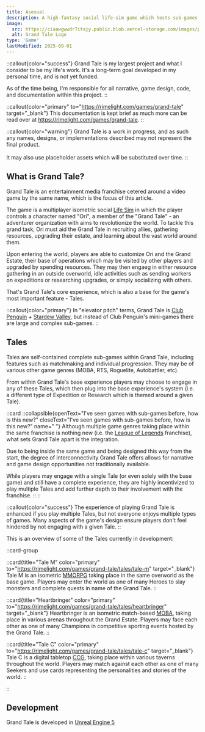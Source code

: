 ```yaml
---
title: Asexual
description: A high-fantasy social life-sim game which hosts sub-games of multiple genres.
image:
  src: https://ciaawgwwdr7itajy.public.blob.vercel-storage.com/images/portfolio/runescape/runescape-logo.webp
  alt: Grand Tale Logo
type: 'Game'
lastModified: 2025-09-01
---
```


::callout{color="success"}
Grand Tale is my largest project and what I consider to be my life's work. It's a long-term goal developed in my personal time, and is not yet funded. 

As of the time being, I'm responsible for all narrative, game design, code, and documentation within this project.
::

::callout{color="primary" to="https://rimelight.com/games/grand-tale" target="_blank"}
This documentation is kept brief as much more can be read over at https://rimelight.com/games/grand-tale.
::

::callout{color="warning"}
Grand Tale is a work in progress, and as such any names, designs, or implementations described may not represent the final product.
<br><br>
It may also use placeholder assets which will be substituted over time.
::

## What is Grand Tale?

Grand Tale is an entertainment media franchise cetered around a video game by the same name, which is the focus of this article.

The game is a multiplayer isometric social [Life Sim](https://en.wikipedia.org/wiki/Life_simulation_game) in which the player controls a character named "Ori", a member of the "Grand Tale" - an adventurer organization with aims to revolutionize the world. To tackle this grand task, Ori must aid the Grand Tale in recruiting allies, gathering resources, upgrading their estate, and learning about the vast world around them.

Upon entering the world, players are able to customize Ori and the Grand Estate, their base of operations which may be visited by other players and upgraded by spending resources. They may then engaeg in either resource gathering in an outside overworld, idle activities such as sending workers on expeditions or researching upgrades, or simply socializing with others.

That's Grand Tale's core experience, which is also a base for the game's most important feature - Tales.

::callout{color="primary"}
In "elevator pitch" terms, Grand Tale is [Club Penguin](https://en.wikipedia.org/wiki/Club_Penguin) + [Stardew Valley](https://en.wikipedia.org/wiki/Stardew_Valley), but instead of Club Penguin's mini-games there are large and complex sub-games.
::

## Tales

Tales are self-contained complete sub-games within Grand Tale, including features such as matchmaking and individual progression. They may be of various other game genres (MOBA, RTS, Roguelite, Autobattler, etc).

From within Grand Tale's base experience players may choose to engage in any of these Tales, which then plug into the base experience's system (i.e. a different type of Expedition or Research which is themed around a given Tale).

::card
::collapsible{openText="I've seen games with sub-games before, how is this new?" closeText="I've seen games with sub-games before, how is this new?" name=" "}
Although multiple game genres taking place within the same franchise is nothing new (i.e. the [League of Legends](https://en.wikipedia.org/wiki/List_of_League_of_Legends_media) franchise), what sets Grand Tale apart is the integration.

Due to being inside the same game and being designed this way from the start, the degree of interconnectivity Grand Tale offers allows for narrative and game design opportunities not traditionally available.

While players may engage with a single Tale (or even solely with the base game) and still have a complete experience, they are highly incentivized to play multiple Tales and add further depth to their involvement with the franchise.
::
::

::callout{color="success"}
The experience of playing Grand Tale is enhanced if you play multiple Tales, but not everyone enjoys multiple types of games. Many aspects of the game's design ensure players don't feel hindered by not engaging with a given Tale.
::

This is an overview of some of the Tales currently in development:

::card-group

::card{title="Tale M" color="primary" to="https://rimelight.com/games/grand-tale/tales/tale-m" target="_blank"}
Tale M is an isometric [MMORPG](https://en.wikipedia.org/wiki/Massively_multiplayer_online_role-playing_game) taking place in the same overworld as the base game. Players may enter the world as one of many Heroes to slay monsters and complete quests in name of the Grand Tale.
::

::card{title="Heartbringer" color="primary" to="https://rimelight.com/games/grand-tale/tales/heartbringer" target="_blank"}
Heartbringer is an isometric match-based [MOBA](https://en.wikipedia.org/wiki/Multiplayer_online_battle_arena), taking place in various arenas throughout the Grand Estate. Players may face each other as one of many Champions in competitive sporting events hosted by the Grand Tale.
::

::card{title="Tale C" color="primary" to="https://rimelight.com/games/grand-tale/tales/tale-c" target="_blank"}
Tale C is a digital tabletop [CCG](https://en.wikipedia.org/wiki/Collectible_card_game), taking place within various taverns throughout the world. Players may match against each other as one of many Seekers and use cards representing the personalities and stories of the world.
::

::

## Development

Grand Tale is developed in [Unreal Engine 5](https://www.unrealengine.com/)
